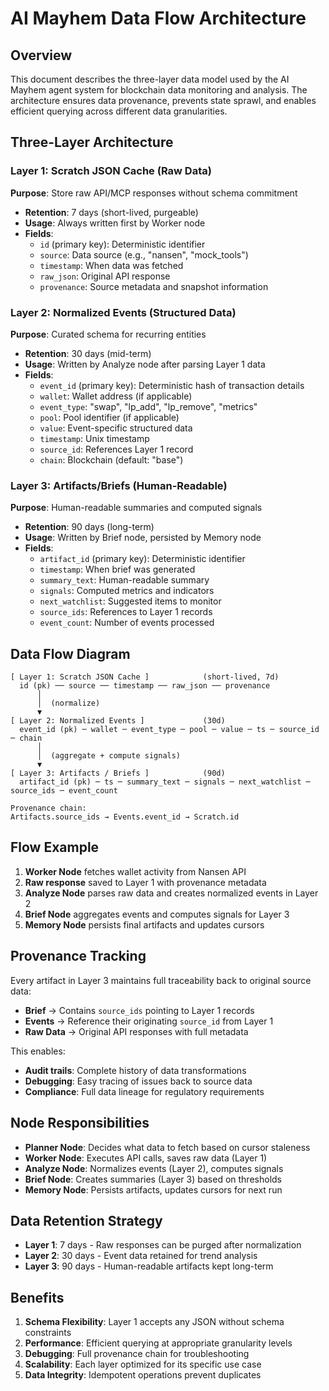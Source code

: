 # AI Mayhem Data Flow Architecture

## Overview

This document describes the three-layer data model used by the AI Mayhem agent system for blockchain data monitoring and analysis. The architecture ensures data provenance, prevents state sprawl, and enables efficient querying across different data granularities.

## Three-Layer Architecture

### Layer 1: Scratch JSON Cache (Raw Data)
**Purpose**: Store raw API/MCP responses without schema commitment
- **Retention**: 7 days (short-lived, purgeable)
- **Usage**: Always written first by Worker node
- **Fields**:
  - `id` (primary key): Deterministic identifier
  - `source`: Data source (e.g., "nansen", "mock_tools")
  - `timestamp`: When data was fetched
  - `raw_json`: Original API response
  - `provenance`: Source metadata and snapshot information

### Layer 2: Normalized Events (Structured Data)
**Purpose**: Curated schema for recurring entities
- **Retention**: 30 days (mid-term)
- **Usage**: Written by Analyze node after parsing Layer 1 data
- **Fields**:
  - `event_id` (primary key): Deterministic hash of transaction details
  - `wallet`: Wallet address (if applicable)
  - `event_type`: "swap", "lp_add", "lp_remove", "metrics"
  - `pool`: Pool identifier (if applicable)
  - `value`: Event-specific structured data
  - `timestamp`: Unix timestamp
  - `source_id`: References Layer 1 record
  - `chain`: Blockchain (default: "base")

### Layer 3: Artifacts/Briefs (Human-Readable)
**Purpose**: Human-readable summaries and computed signals
- **Retention**: 90 days (long-term)
- **Usage**: Written by Brief node, persisted by Memory node
- **Fields**:
  - `artifact_id` (primary key): Deterministic identifier
  - `timestamp`: When brief was generated
  - `summary_text`: Human-readable summary
  - `signals`: Computed metrics and indicators
  - `next_watchlist`: Suggested items to monitor
  - `source_ids`: References to Layer 1 records
  - `event_count`: Number of events processed

## Data Flow Diagram

```
[ Layer 1: Scratch JSON Cache ]            (short-lived, 7d)
  id (pk) ── source ── timestamp ── raw_json ── provenance
      │
      │  (normalize)
      ▼
[ Layer 2: Normalized Events ]             (30d)
  event_id (pk) ─ wallet ─ event_type ─ pool ─ value ─ ts ─ source_id ─ chain
      │
      │  (aggregate + compute signals)
      ▼
[ Layer 3: Artifacts / Briefs ]            (90d)
  artifact_id (pk) ─ ts ─ summary_text ─ signals ─ next_watchlist ─ source_ids ─ event_count

Provenance chain:
Artifacts.source_ids → Events.event_id → Scratch.id
```

## Flow Example

1. **Worker Node** fetches wallet activity from Nansen API
2. **Raw response** saved to Layer 1 with provenance metadata
3. **Analyze Node** parses raw data and creates normalized events in Layer 2
4. **Brief Node** aggregates events and computes signals for Layer 3
5. **Memory Node** persists final artifacts and updates cursors

## Provenance Tracking

Every artifact in Layer 3 maintains full traceability back to original source data:

- **Brief** → Contains `source_ids` pointing to Layer 1 records
- **Events** → Reference their originating `source_id` from Layer 1
- **Raw Data** → Original API responses with full metadata

This enables:
- **Audit trails**: Complete history of data transformations
- **Debugging**: Easy tracing of issues back to source data
- **Compliance**: Full data lineage for regulatory requirements

## Node Responsibilities

- **Planner Node**: Decides what data to fetch based on cursor staleness
- **Worker Node**: Executes API calls, saves raw data (Layer 1)
- **Analyze Node**: Normalizes events (Layer 2), computes signals
- **Brief Node**: Creates summaries (Layer 3) based on thresholds
- **Memory Node**: Persists artifacts, updates cursors for next run

## Data Retention Strategy

- **Layer 1**: 7 days - Raw responses can be purged after normalization
- **Layer 2**: 30 days - Event data retained for trend analysis
- **Layer 3**: 90 days - Human-readable artifacts kept long-term

## Benefits

1. **Schema Flexibility**: Layer 1 accepts any JSON without schema constraints
2. **Performance**: Efficient querying at appropriate granularity levels
3. **Debugging**: Full provenance chain for troubleshooting
4. **Scalability**: Each layer optimized for its specific use case
5. **Data Integrity**: Idempotent operations prevent duplicates
